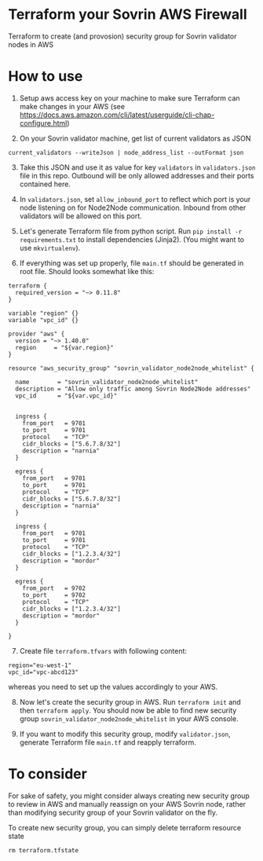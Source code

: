 # Terraform your Sovrin AWS Firewall
Terraform to create (and provosion) security group for Sovrin validator nodes in AWS

# How to use

1. Setup aws access key on your machine to make sure Terraform can make changes in your AWS (see https://docs.aws.amazon.com/cli/latest/userguide/cli-chap-configure.html)

2. On your Sovrin validator machine, get list of current validators as JSON
```
current_validators --writeJson | node_address_list --outFormat json
```

3. Take this JSON and use it as value for key `validators` in `validators.json` file in this repo. Outbound will be only allowed addresses and their ports contained here.

4. In `validators.json`, set `allow_inbound_port` to reflect which port is your node listening on for Node2Node communication. Inbound from other validators will be allowed on this port.

5. Let's generate Terraform file from python script. Run `pip install -r requirements.txt` to install dependencies (Jinja2). (You might want to use `mkvirtualenv`).

6. If everything was set up properly, file `main.tf` should be generated in root file. Should looks somewhat like this:
```
terraform {
  required_version = "~> 0.11.8"
}

variable "region" {}
variable "vpc_id" {}

provider "aws" {
  version = "~> 1.40.0"
  region     = "${var.region}"
}

resource "aws_security_group" "sovrin_validator_node2node_whitelist" {

  name        = "sovrin_validator_node2node_whitelist"
  description = "Allow only traffic among Sovrin Node2Node addresses"
  vpc_id      = "${var.vpc_id}"


  ingress {
    from_port   = 9701
    to_port     = 9701
    protocol    = "TCP"
    cidr_blocks = ["5.6.7.8/32"]
    description = "narnia"
  }

  egress {
    from_port   = 9701
    to_port     = 9701
    protocol    = "TCP"
    cidr_blocks = ["5.6.7.8/32"]
    description = "narnia"
  }

  ingress {
    from_port   = 9701
    to_port     = 9701
    protocol    = "TCP"
    cidr_blocks = ["1.2.3.4/32"]
    description = "mordor"
  }

  egress {
    from_port   = 9702
    to_port     = 9702
    protocol    = "TCP"
    cidr_blocks = ["1.2.3.4/32"]
    description = "mordor"
  }

}
```

7. Create file `terraform.tfvars` with following content:
```
region="eu-west-1"
vpc_id="vpc-abcd123"
```
whereas you need to set up the values accordingly to your AWS.

8. Now let's create the security group in AWS. Run `terraform init` and then `terraform apply`. You should now be able to find new security group `sovrin_validator_node2node_whitelist` in your AWS console.

9. If you want to modify this security group, modify `validator.json`, generate Terraform file `main.tf` and reapply terraform.

# To consider  
For sake of safety, you might consider always creating new security group to review in AWS and manually reassign on your AWS Sovrin node, rather than modifying security group of your Sovrin validator on the fly. 

To create new security group, you can simply delete terraform resource state
```
rm terraform.tfstate
```


